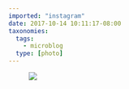 ```yaml
---
imported: "instagram"
date: 2017-10-14 10:11:17-08:00
taxonomies:
  tags:
    - microblog
  type: [photo]
---
```

<figure>
  <img src="/media/images/photos/2017/10/76969d2dbc5fb7d2598baa2910fa1edc.jpg"/>
</figure>

